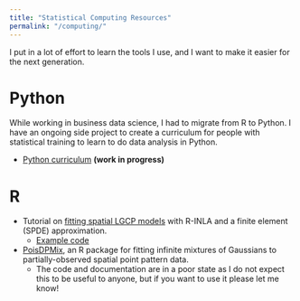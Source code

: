 ```yaml
---
title: "Statistical Computing Resources"
permalink: "/computing/"
---
```



I put in a lot of effort to learn the tools I use, and I want to make it
easier for the next generation.


# Python

While working in business data science, I had to migrate from R to Python. I
have an ongoing side project to create a curriculum for people with statistical
training to learn to do data analysis in Python.

- [Python curriculum](https://kflagg.gitbook.io/pythonds/) **(work in progress)**


# R

- Tutorial on [fitting spatial LGCP models](https://doi.org/10.1080/02664763.2021.2023116)
  with R-INLA and a finite element (SPDE) approximation.
  - [Example code](https://github.com/kflagg/jas-inla-review)
- [PoisDPMix](https://github.com/kflagg/poisDPmix), an R package for fitting
  infinite mixtures of Gaussians to partially-observed spatial point pattern
  data.
  - The code and documentation are in a poor state as I do not expect this to
    be useful to anyone, but if you want to use it please let me know!

